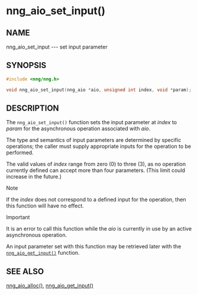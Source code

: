 # nng_aio_set_input()

## NAME

nng_aio_set_input --- set input parameter

## SYNOPSIS

```c
#include <nng/nng.h>

void nng_aio_set_input(nng_aio *aio, unsigned int index, void *param);
```

## DESCRIPTION

The `nng_aio_set_input()` function sets the input parameter at _index_
to _param_ for the asynchronous operation associated with _aio_.

The type and semantics of input parameters are determined by specific
operations; the caller must supply appropriate inputs for the operation
to be performed.

The valid values of _index_ range from zero (0) to three (3), as no operation
currently defined can accept more than four parameters.
(This limit could increase in the future.)

> [!NOTE]
> If the _index_ does not correspond to a defined input for the operation,
> then this function will have no effect.

> [!IMPORTANT]
> It is an error to call this function while the _aio_ is currently
> in use by an active asynchronous operation.

An input parameter set with this function may be retrieved later with
the [`nng_aio_get_input()`](nng_aio_get_input.md) function.

## SEE ALSO

[nng_aio_alloc()](nng_aio_alloc.md),
[nng_aio_get_input()](../aio_provider/nng_aio_get_input.md)
